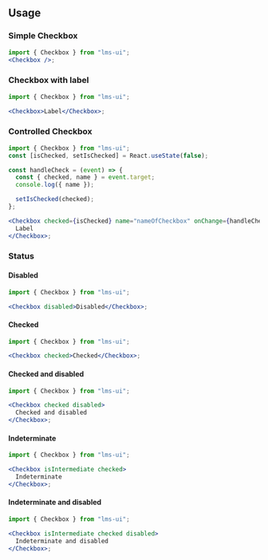## Usage

### Simple Checkbox

```jsx
import { Checkbox } from "lms-ui";
<Checkbox />;
```

### Checkbox with label

```jsx
import { Checkbox } from "lms-ui";

<Checkbox>Label</Checkbox>;
```

### Controlled Checkbox

```jsx
import { Checkbox } from "lms-ui";
const [isChecked, setIsChecked] = React.useState(false);

const handleCheck = (event) => {
  const { checked, name } = event.target;
  console.log({ name });

  setIsChecked(checked);
};

<Checkbox checked={isChecked} name="nameOfCheckbox" onChange={handleCheck}>
  Label
</Checkbox>;
```

### Status

#### Disabled

```jsx
import { Checkbox } from "lms-ui";

<Checkbox disabled>Disabled</Checkbox>;
```

#### Checked

```jsx
import { Checkbox } from "lms-ui";

<Checkbox checked>Checked</Checkbox>;
```

#### Checked and disabled

```jsx
import { Checkbox } from "lms-ui";

<Checkbox checked disabled>
  Checked and disabled
</Checkbox>;
```

#### Indeterminate

```jsx
import { Checkbox } from "lms-ui";

<Checkbox isIntermediate checked>
  Indeterminate
</Checkbox>;
```

#### Indeterminate and disabled

```jsx
import { Checkbox } from "lms-ui";

<Checkbox isIntermediate checked disabled>
  Indeterminate and disabled
</Checkbox>;
```
